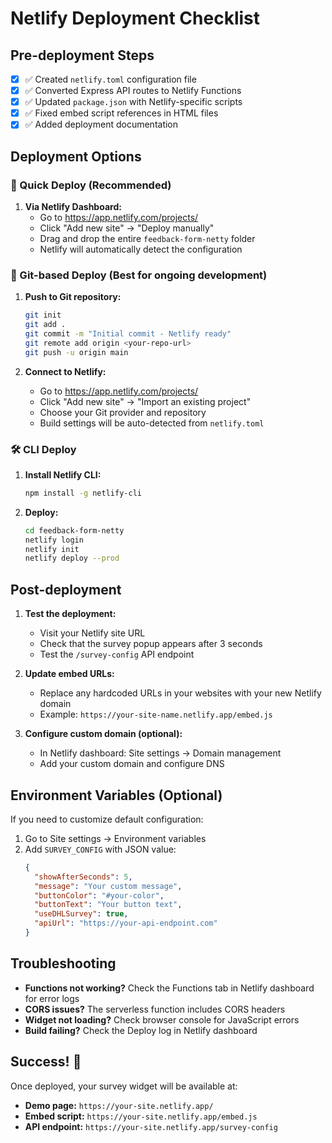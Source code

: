 # Netlify Deployment Checklist

## Pre-deployment Steps

- [x] ✅ Created `netlify.toml` configuration file
- [x] ✅ Converted Express API routes to Netlify Functions
- [x] ✅ Updated `package.json` with Netlify-specific scripts
- [x] ✅ Fixed embed script references in HTML files
- [x] ✅ Added deployment documentation

## Deployment Options

### 🚀 Quick Deploy (Recommended)

1. **Via Netlify Dashboard:**
   - Go to https://app.netlify.com/projects/
   - Click "Add new site" → "Deploy manually"
   - Drag and drop the entire `feedback-form-netty` folder
   - Netlify will automatically detect the configuration

### 🔗 Git-based Deploy (Best for ongoing development)

1. **Push to Git repository:**
   ```bash
   git init
   git add .
   git commit -m "Initial commit - Netlify ready"
   git remote add origin <your-repo-url>
   git push -u origin main
   ```

2. **Connect to Netlify:**
   - Go to https://app.netlify.com/projects/
   - Click "Add new site" → "Import an existing project"
   - Choose your Git provider and repository
   - Build settings will be auto-detected from `netlify.toml`

### 🛠️ CLI Deploy

1. **Install Netlify CLI:**
   ```bash
   npm install -g netlify-cli
   ```

2. **Deploy:**
   ```bash
   cd feedback-form-netty
   netlify login
   netlify init
   netlify deploy --prod
   ```

## Post-deployment

1. **Test the deployment:**
   - Visit your Netlify site URL
   - Check that the survey popup appears after 3 seconds
   - Test the `/survey-config` API endpoint

2. **Update embed URLs:**
   - Replace any hardcoded URLs in your websites with your new Netlify domain
   - Example: `https://your-site-name.netlify.app/embed.js`

3. **Configure custom domain (optional):**
   - In Netlify dashboard: Site settings → Domain management
   - Add your custom domain and configure DNS

## Environment Variables (Optional)

If you need to customize default configuration:

1. Go to Site settings → Environment variables
2. Add `SURVEY_CONFIG` with JSON value:
   ```json
   {
     "showAfterSeconds": 5,
     "message": "Your custom message",
     "buttonColor": "#your-color",
     "buttonText": "Your button text",
     "useDHLSurvey": true,
     "apiUrl": "https://your-api-endpoint.com"
   }
   ```

## Troubleshooting

- **Functions not working?** Check the Functions tab in Netlify dashboard for error logs
- **CORS issues?** The serverless function includes CORS headers
- **Widget not loading?** Check browser console for JavaScript errors
- **Build failing?** Check the Deploy log in Netlify dashboard

## Success! 🎉

Once deployed, your survey widget will be available at:
- **Demo page:** `https://your-site.netlify.app/`
- **Embed script:** `https://your-site.netlify.app/embed.js`
- **API endpoint:** `https://your-site.netlify.app/survey-config`